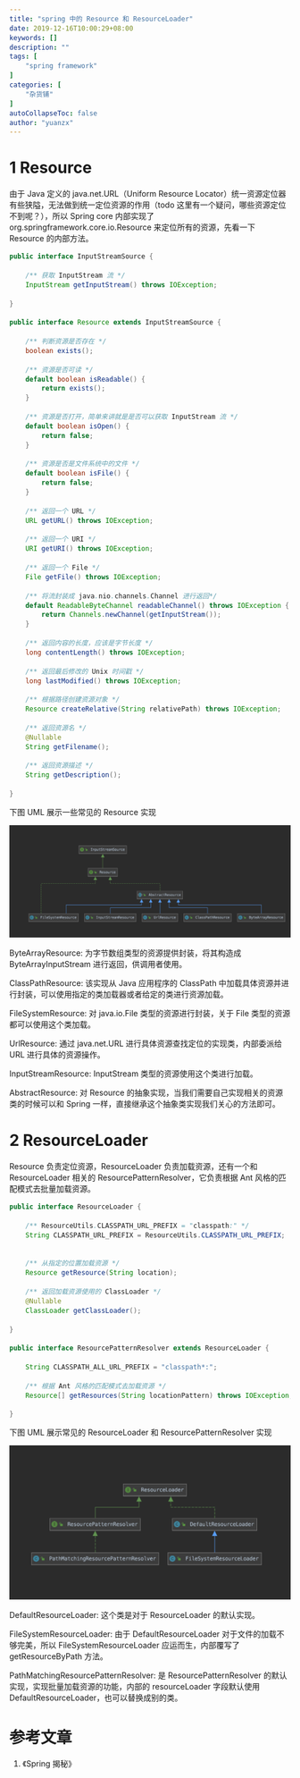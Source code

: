 ```yaml
---
title: "spring 中的 Resource 和 ResourceLoader"
date: 2019-12-16T10:00:29+08:00
keywords: []
description: ""
tags: [
    "spring framework"
]
categories: [
    "杂货铺"
]
autoCollapseToc: false
author: "yuanzx"
---
```


# 1 Resource

由于 Java 定义的 java.net.URL（Uniform Resource Locator）统一资源定位器有些狭隘，无法做到统一定位资源的作用（todo 这里有一个疑问，哪些资源定位不到呢？），所以 Spring core 内部实现了 org.springframework.core.io.Resource 来定位所有的资源，先看一下 Resource 的内部方法。

```java
public interface InputStreamSource {

	/** 获取 InputStream 流 */
	InputStream getInputStream() throws IOException;

}

public interface Resource extends InputStreamSource {

	/** 判断资源是否存在 */
	boolean exists();

	/** 资源是否可读 */
	default boolean isReadable() {
		return exists();
	}

	/** 资源是否打开，简单来讲就是是否可以获取 InputStream 流 */
	default boolean isOpen() {
		return false;
	}

	/** 资源是否是文件系统中的文件 */
	default boolean isFile() {
		return false;
	}

	/** 返回一个 URL */
	URL getURL() throws IOException;

	/** 返回一个 URI */
	URI getURI() throws IOException;

	/** 返回一个 File */
	File getFile() throws IOException;

	/** 将流封装成 java.nio.channels.Channel 进行返回*/
	default ReadableByteChannel readableChannel() throws IOException {
		return Channels.newChannel(getInputStream());
	}

	/** 返回内容的长度，应该是字节长度 */
	long contentLength() throws IOException;

	/** 返回最后修改的 Unix 时间戳 */
	long lastModified() throws IOException;

	/** 根据路径创建资源对象 */
	Resource createRelative(String relativePath) throws IOException;

	/** 返回资源名 */
	@Nullable
	String getFilename();

	/** 返回资源描述 */
	String getDescription();

}
```

下图 UML 展示一些常见的 Resource 实现

![](/hub/2019/December/21.png)

ByteArrayResource: 为字节数组类型的资源提供封装，将其构造成 ByteArrayInputStream 进行返回，供调用者使用。

ClassPathResource: 该实现从 Java 应用程序的 ClassPath 中加载具体资源并进行封装，可以使用指定的类加载器或者给定的类进行资源加载。

FileSystemResource: 对 java.io.File 类型的资源进行封装，关于 File 类型的资源都可以使用这个类加载。

UrlResource: 通过 java.net.URL 进行具体资源查找定位的实现类，内部委派给 URL 进行具体的资源操作。

InputStreamResource: InputStream 类型的资源使用这个类进行加载。

AbstractResource: 对 Resource 的抽象实现，当我们需要自己实现相关的资源类的时候可以和 Spring 一样，直接继承这个抽象类实现我们关心的方法即可。

# 2 ResourceLoader

Resource 负责定位资源，ResourceLoader 负责加载资源，还有一个和 ResourceLoader 相关的 ResourcePatternResolver，它负责根据 Ant 风格的匹配模式去批量加载资源。

```java
public interface ResourceLoader {

	/** ResourceUtils.CLASSPATH_URL_PREFIX = "classpath:" */
	String CLASSPATH_URL_PREFIX = ResourceUtils.CLASSPATH_URL_PREFIX;


	/** 从指定的位置加载资源 */
	Resource getResource(String location);

	/** 返回加载资源使用的 ClassLoader */
	@Nullable
	ClassLoader getClassLoader();

}

public interface ResourcePatternResolver extends ResourceLoader {

	String CLASSPATH_ALL_URL_PREFIX = "classpath*:";

	/** 根据 Ant 风格的匹配模式去加载资源 */
	Resource[] getResources(String locationPattern) throws IOException;

}
```

下图 UML 展示常见的 ResourceLoader 和 ResourcePatternResolver 实现

![](/hub/2019/December/22.png)

DefaultResourceLoader: 这个类是对于 ResourceLoader 的默认实现。

FileSystemResourceLoader: 由于 DefaultResourceLoader 对于文件的加载不够完美，所以 FileSystemResourceLoader 应运而生，内部覆写了 getResourceByPath 方法。

PathMatchingResourcePatternResolver: 是 ResourcePatternResolver 的默认实现，实现批量加载资源的功能，内部的 resourceLoader 字段默认使用 DefaultResourceLoader，也可以替换成别的类。

# 参考文章

1. 《Spring 揭秘》